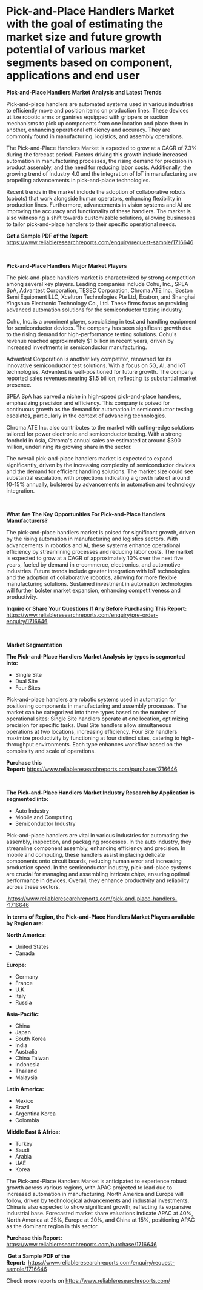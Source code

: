 <p><h1>Pick-and-Place Handlers Market with the goal of estimating the market size and future growth potential of various market segments based on component, applications and end user</h1></p><p><strong>Pick-and-Place Handlers Market Analysis and Latest Trends</strong></p>
<p><p>Pick-and-place handlers are automated systems used in various industries to efficiently move and position items on production lines. These devices utilize robotic arms or gantries equipped with grippers or suction mechanisms to pick up components from one location and place them in another, enhancing operational efficiency and accuracy. They are commonly found in manufacturing, logistics, and assembly operations.</p><p>The Pick-and-Place Handlers Market is expected to grow at a CAGR of 7.3% during the forecast period. Factors driving this growth include increased automation in manufacturing processes, the rising demand for precision in product assembly, and the need for reducing labor costs. Additionally, the growing trend of Industry 4.0 and the integration of IoT in manufacturing are propelling advancements in pick-and-place technologies.</p><p>Recent trends in the market include the adoption of collaborative robots (cobots) that work alongside human operators, enhancing flexibility in production lines. Furthermore, advancements in vision systems and AI are improving the accuracy and functionality of these handlers. The market is also witnessing a shift towards customizable solutions, allowing businesses to tailor pick-and-place handlers to their specific operational needs.</p></p>
<p><strong>Get a Sample PDF of the Report:&nbsp;</strong> <a href="https://www.reliableresearchreports.com/enquiry/request-sample/1716646?utm_campaign=2245&utm_medium=2&utm_source=Github&utm_content=ia&utm_term=25032025&utm_id=pick-and-place-handlers">https://www.reliableresearchreports.com/enquiry/request-sample/1716646</a></p>
<p>&nbsp;</p>
<p><strong>Pick-and-Place Handlers Major Market Players</strong></p>
<p><p>The pick-and-place handlers market is characterized by strong competition among several key players. Leading companies include Cohu, Inc., SPEA SpA, Advantest Corporation, TESEC Corporation, Chroma ATE Inc., Boston Semi Equipment LLC, Xceltron Technologies Pte Ltd, Exatron, and Shanghai Yingshuo Electronic Technology Co., Ltd. These firms focus on providing advanced automation solutions for the semiconductor testing industry.</p><p>Cohu, Inc. is a prominent player, specializing in test and handling equipment for semiconductor devices. The company has seen significant growth due to the rising demand for high-performance testing solutions. Cohu's revenue reached approximately $1 billion in recent years, driven by increased investments in semiconductor manufacturing.</p><p>Advantest Corporation is another key competitor, renowned for its innovative semiconductor test solutions. With a focus on 5G, AI, and IoT technologies, Advantest is well-positioned for future growth. The company reported sales revenues nearing $1.5 billion, reflecting its substantial market presence.</p><p>SPEA SpA has carved a niche in high-speed pick-and-place handlers, emphasizing precision and efficiency. This company is poised for continuous growth as the demand for automation in semiconductor testing escalates, particularly in the context of advancing technologies.</p><p>Chroma ATE Inc. also contributes to the market with cutting-edge solutions tailored for power electronic and semiconductor testing. With a strong foothold in Asia, Chroma's annual sales are estimated at around $300 million, underlining its growing share in the sector.</p><p>The overall pick-and-place handlers market is expected to expand significantly, driven by the increasing complexity of semiconductor devices and the demand for efficient handling solutions. The market size could see substantial escalation, with projections indicating a growth rate of around 10-15% annually, bolstered by advancements in automation and technology integration.</p></p>
<p>&nbsp;</p>
<p><strong>What Are The Key Opportunities For Pick-and-Place Handlers Manufacturers?</strong></p>
<p><p>The pick-and-place handlers market is poised for significant growth, driven by the rising automation in manufacturing and logistics sectors. With advancements in robotics and AI, these systems enhance operational efficiency by streamlining processes and reducing labor costs. The market is expected to grow at a CAGR of approximately 10% over the next five years, fueled by demand in e-commerce, electronics, and automotive industries. Future trends include greater integration with IoT technologies and the adoption of collaborative robotics, allowing for more flexible manufacturing solutions. Sustained investment in automation technologies will further bolster market expansion, enhancing competitiveness and productivity.</p></p>
<p><strong>Inquire or Share Your Questions If Any Before Purchasing This Report:</strong> <a href="https://www.reliableresearchreports.com/enquiry/pre-order-enquiry/1716646?utm_campaign=2245&utm_medium=2&utm_source=Github&utm_content=ia&utm_term=25032025&utm_id=pick-and-place-handlers">https://www.reliableresearchreports.com/enquiry/pre-order-enquiry/1716646</a></p>
<p>&nbsp;</p>
<p><strong>Market Segmentation</strong></p>
<p><strong>The Pick-and-Place Handlers Market Analysis by types is segmented into:</strong></p>
<p><ul><li>Single Site</li><li>Dual Site</li><li>Four Sites</li></ul></p>
<p><p>Pick-and-place handlers are robotic systems used in automation for positioning components in manufacturing and assembly processes. The market can be categorized into three types based on the number of operational sites: Single Site handlers operate at one location, optimizing precision for specific tasks. Dual Site handlers allow simultaneous operations at two locations, increasing efficiency. Four Site handlers maximize productivity by functioning at four distinct sites, catering to high-throughput environments. Each type enhances workflow based on the complexity and scale of operations.</p></p>
<p><strong>Purchase this Report:&nbsp;</strong><a href="https://www.reliableresearchreports.com/purchase/1716646?utm_campaign=2245&utm_medium=2&utm_source=Github&utm_content=ia&utm_term=25032025&utm_id=pick-and-place-handlers">https://www.reliableresearchreports.com/purchase/1716646</a></p>
<p>&nbsp;</p>
<p><strong>The Pick-and-Place Handlers Market Industry Research by Application is segmented into:</strong></p>
<p><ul><li>Auto Industry</li><li>Mobile and Computing</li><li>Semiconductor Industry</li></ul></p>
<p><p>Pick-and-place handlers are vital in various industries for automating the assembly, inspection, and packaging processes. In the auto industry, they streamline component assembly, enhancing efficiency and precision. In mobile and computing, these handlers assist in placing delicate components onto circuit boards, reducing human error and increasing production speed. In the semiconductor industry, pick-and-place systems are crucial for managing and assembling intricate chips, ensuring optimal performance in devices. Overall, they enhance productivity and reliability across these sectors.</p></p>
<p><a href="https://www.reliableresearchreports.com/pick-and-place-handlers-r1716646?utm_campaign=2245&utm_medium=2&utm_source=Github&utm_content=ia&utm_term=25032025&utm_id=pick-and-place-handlers">&nbsp;https://www.reliableresearchreports.com/pick-and-place-handlers-r1716646</a></p>
<p><strong>In terms of Region, the Pick-and-Place Handlers Market Players available by Region are:</strong></p>
<p>
    <p> <strong> North America: </strong>
        <ul>
            <li>United States</li>
            <li>Canada</li>
        </ul>
        </p> 
    <p> <strong> Europe: </strong>
        <ul>
            <li>Germany</li>
            <li>France</li>
            <li>U.K.</li>
            <li>Italy</li>
            <li>Russia</li>
        </ul>
        </p> 
    <p> <strong> Asia-Pacific: </strong>
        <ul>
            <li>China</li>
            <li>Japan</li>
            <li>South Korea</li>
            <li>India</li>
            <li>Australia</li>
            <li>China Taiwan</li>
            <li>Indonesia</li>
            <li>Thailand</li>
            <li>Malaysia</li>
        </ul>
        </p> 
    <p> <strong> Latin America: </strong>
        <ul>
            <li>Mexico</li>
            <li>Brazil</li>
            <li>Argentina Korea</li>
            <li>Colombia</li>
        </ul>
        </p> 
    <p> <strong> Middle East & Africa: </strong>
        <ul>
            <li>Turkey</li>
            <li>Saudi</li>
            <li>Arabia</li>
            <li>UAE</li>
            <li>Korea</li>
        </ul>
    </p>
    </p>
<p><p>The Pick-and-Place Handlers Market is anticipated to experience robust growth across various regions, with APAC projected to lead due to increased automation in manufacturing. North America and Europe will follow, driven by technological advancements and industrial investments. China is also expected to show significant growth, reflecting its expansive industrial base. Forecasted market share valuations indicate APAC at 40%, North America at 25%, Europe at 20%, and China at 15%, positioning APAC as the dominant region in this sector.</p></p>
<p><strong>Purchase this Report: </strong><a href="https://www.reliableresearchreports.com/purchase/1716646?utm_campaign=2245&utm_medium=2&utm_source=Github&utm_content=ia&utm_term=25032025&utm_id=pick-and-place-handlers">https://www.reliableresearchreports.com/purchase/1716646</a></p>
<p>&nbsp;<strong>Get a Sample PDF of the Report:&nbsp;&nbsp;</strong><a href="https://www.reliableresearchreports.com/enquiry/request-sample/1716646?utm_campaign=2245&utm_medium=2&utm_source=Github&utm_content=ia&utm_term=25032025&utm_id=pick-and-place-handlers">https://www.reliableresearchreports.com/enquiry/request-sample/1716646</a></p>
<p><strong></strong></p>
<p>Check more reports on <a href="https://www.reliableresearchreports.com/?utm_campaign=2245&utm_medium=2&utm_source=Github&utm_content=ia&utm_term=25032025&utm_id=pick-and-place-handlers">https://www.reliableresearchreports.com/</a></p>